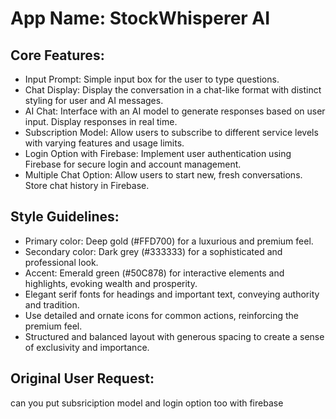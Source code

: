 # **App Name**: StockWhisperer AI

## Core Features:

- Input Prompt: Simple input box for the user to type questions.
- Chat Display: Display the conversation in a chat-like format with distinct styling for user and AI messages.
- AI Chat: Interface with an AI model to generate responses based on user input. Display responses in real time.
- Subscription Model: Allow users to subscribe to different service levels with varying features and usage limits.
- Login Option with Firebase: Implement user authentication using Firebase for secure login and account management.
- Multiple Chat Option: Allow users to start new, fresh conversations. Store chat history in Firebase.

## Style Guidelines:

- Primary color: Deep gold (#FFD700) for a luxurious and premium feel.
- Secondary color: Dark grey (#333333) for a sophisticated and professional look.
- Accent: Emerald green (#50C878) for interactive elements and highlights, evoking wealth and prosperity.
- Elegant serif fonts for headings and important text, conveying authority and tradition.
- Use detailed and ornate icons for common actions, reinforcing the premium feel.
- Structured and balanced layout with generous spacing to create a sense of exclusivity and importance.

## Original User Request:
can you put subsriciption model and login option too with firebase
  